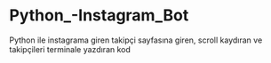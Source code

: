 # Python_-Instagram_Bot
Python ile instagrama giren takipçi sayfasına giren, scroll kaydıran ve takipçileri terminale yazdıran kod
